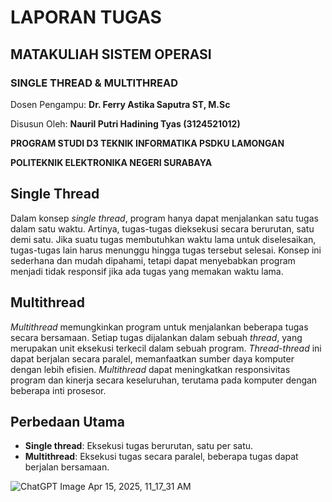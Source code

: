 
# LAPORAN TUGAS
## MATAKULIAH SISTEM OPERASI
### SINGLE THREAD & MULTITHREAD


Dosen Pengampu:
**Dr. Ferry Astika Saputra ST, M.Sc**

Disusun Oleh:
**Nauril Putri Hadining Tyas (3124521012)**


**PROGRAM STUDI D3 TEKNIK INFORMATIKA PSDKU LAMONGAN**

**POLITEKNIK ELEKTRONIKA NEGERI SURABAYA**


## Single Thread

Dalam konsep *single thread*, program hanya dapat menjalankan satu tugas dalam satu waktu. Artinya, tugas-tugas dieksekusi secara berurutan, satu demi satu. Jika suatu tugas membutuhkan waktu lama untuk diselesaikan, tugas-tugas lain harus menunggu hingga tugas tersebut selesai. Konsep ini sederhana dan mudah dipahami, tetapi dapat menyebabkan program menjadi tidak responsif jika ada tugas yang memakan waktu lama.

## Multithread

*Multithread* memungkinkan program untuk menjalankan beberapa tugas secara bersamaan. Setiap tugas dijalankan dalam sebuah *thread*, yang merupakan unit eksekusi terkecil dalam sebuah program. *Thread*-*thread* ini dapat berjalan secara paralel, memanfaatkan sumber daya komputer dengan lebih efisien. *Multithread* dapat meningkatkan responsivitas program dan kinerja secara keseluruhan, terutama pada komputer dengan beberapa inti prosesor.

## Perbedaan Utama

* **Single thread**: Eksekusi tugas berurutan, satu per satu.
* **Multithread**: Eksekusi tugas secara paralel, beberapa tugas dapat berjalan bersamaan.


![ChatGPT Image Apr 15, 2025, 11_17_31 AM](https://github.com/user-attachments/assets/edb5b8e5-ceb1-43ea-b041-21c090878f84)
